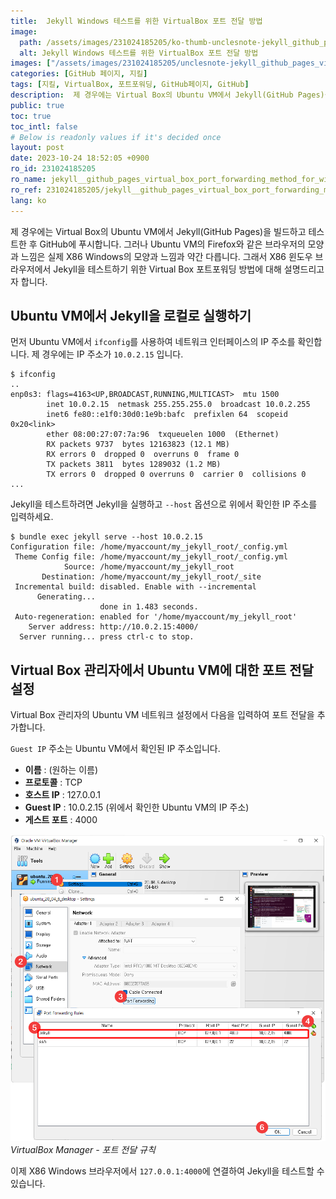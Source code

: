 ```yaml
---
title:  Jekyll Windows 테스트를 위한 VirtualBox 포트 전달 방법
image:
  path: /assets/images/231024185205/ko-thumb-unclesnote-jekyll_github_pages_virtual_box_port_forwarding_method_for_windows_testing.png
  alt: Jekyll Windows 테스트를 위한 VirtualBox 포트 전달 방법
images: ["/assets/images/231024185205/unclesnote-jekyll_github_pages_virtual_box_port_forwarding_method_for_windows_testing-virtualbox_manager-port_forwarding_rules.png"]
categories: [GitHub 페이지, 지킬]
tags: [지킬, VirtualBox, 포트포워딩, GitHub페이지, GitHub]
description:  제 경우에는 Virtual Box의 Ubuntu VM에서 Jekyll(GitHub Pages)을 빌드하고 테스트한 후 GitHub에 푸시합니다. 그러나 Ubuntu VM의 Firefox와 같은 브라우저의 모양과 느낌은 실제 X86 Windows의 모양과 느낌과 약간 다릅니다. 그래서
public: true
toc: true
toc_intl: false
# Below is readonly values if it's decided once
layout: post
date: 2023-10-24 18:52:05 +0900
ro_id: 231024185205
ro_name: jekyll__github_pages_virtual_box_port_forwarding_method_for_windows_testing
ro_ref: 231024185205/jekyll__github_pages_virtual_box_port_forwarding_method_for_windows_testing
lang: ko
---
```

제 경우에는 Virtual Box의 Ubuntu VM에서 Jekyll(GitHub Pages)을 빌드하고 테스트한 후 GitHub에 푸시합니다. 그러나 Ubuntu VM의 Firefox와 같은 브라우저의 모양과 느낌은 실제 X86 Windows의 모양과 느낌과 약간 다릅니다. 그래서 X86 윈도우 브라우저에서 Jekyll을 테스트하기 위한 Virtual Box 포트포워딩 방법에 대해 설명드리고자 합니다.  
## Ubuntu VM에서 Jekyll을 로컬로 실행하기
먼저 Ubuntu VM에서 `ifconfig`를 사용하여 네트워크 인터페이스의 IP 주소를 확인합니다. 제 경우에는 IP 주소가 `10.0.2.15` 입니다.  

```
$ ifconfig
..
enp0s3: flags=4163<UP,BROADCAST,RUNNING,MULTICAST>  mtu 1500
        inet 10.0.2.15  netmask 255.255.255.0  broadcast 10.0.2.255
        inet6 fe80::e1f0:30d0:1e9b:bafc  prefixlen 64  scopeid 0x20<link>
        ether 08:00:27:07:7a:96  txqueuelen 1000  (Ethernet)
        RX packets 9737  bytes 12163823 (12.1 MB)
        RX errors 0  dropped 0  overruns 0  frame 0
        TX packets 3811  bytes 1289032 (1.2 MB)
        TX errors 0  dropped 0 overruns 0  carrier 0  collisions 0
...
```
Jekyll을 테스트하려면 Jekyll을 실행하고 `--host` 옵션으로 위에서 확인한 IP 주소를 입력하세요.  

```shell
$ bundle exec jekyll serve --host 10.0.2.15
Configuration file: /home/myaccount/my_jekyll_root/_config.yml
 Theme Config file: /home/myaccount/my_jekyll_root/_config.yml
            Source: /home/myaccount/my_jekyll_root
       Destination: /home/myaccount/my_jekyll_root/_site
 Incremental build: disabled. Enable with --incremental
      Generating... 
                    done in 1.483 seconds.
 Auto-regeneration: enabled for '/home/myaccount/my_jekyll_root'
    Server address: http://10.0.2.15:4000/
  Server running... press ctrl-c to stop.
```
## Virtual Box 관리자에서 Ubuntu VM에 대한 포트 전달 설정
Virtual Box 관리자의 Ubuntu VM 네트워크 설정에서 다음을 입력하여 포트 전달을 추가합니다.  

`Guest IP` 주소는 Ubuntu VM에서 확인된 IP 주소입니다.  
- **이름** : (원하는 이름)
- **프로토콜** : TCP
- **호스트 IP** : 127.0.0.1
- **Guest IP** : 10.0.2.15 (위에서 확인한 Ubuntu VM의 IP 주소)
- **게스트 포트** : 4000

![VirtualBox Manager - 포트 전달 규칙](/assets/images/231024185205/unclesnote-jekyll_github_pages_virtual_box_port_forwarding_method_for_windows_testing-virtualbox_manager-port_forwarding_rules.png)
_VirtualBox Manager - 포트 전달 규칙_

이제 X86 Windows 브라우저에서 `127.0.0.1:4000`에 연결하여 Jekyll을 테스트할 수 있습니다.  
